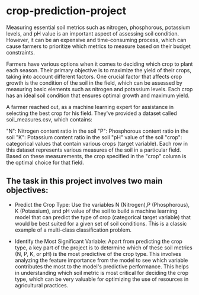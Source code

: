# crop-prediction-project

Measuring essential soil metrics such as nitrogen, phosphorous, potassium levels, and pH value is an important aspect of assessing soil condition. However, it can be an expensive and time-consuming process, which can cause farmers to prioritize which metrics to measure based on their budget constraints.

Farmers have various options when it comes to deciding which crop to plant each season. Their primary objective is to maximize the yield of their crops, taking into account different factors. One crucial factor that affects crop growth is the condition of the soil in the field, which can be assessed by measuring basic elements such as nitrogen and potassium levels. Each crop has an ideal soil condition that ensures optimal growth and maximum yield.

A farmer reached out, as a machine learning expert for assistance in selecting the best crop for his field. They've provided a dataset called soil_measures.csv, which contains:

"N": Nitrogen content ratio in the soil
"P": Phosphorous content ratio in the soil
"K": Potassium content ratio in the soil
"pH" value of the soil
"crop": categorical values that contain various crops (target variable).
Each row in this dataset represents various measures of the soil in a particular field. Based on these measurements, the crop specified in the "crop" column is the optimal choice for that field.

## The task in this project involves two main objectives:

* Predict the Crop Type: Use the variables N (Nitrogen),P (Phosphorous), K (Potassium), and pH value of the soil to build a machine learning model that can predict the type of crop (categorical target variable) that would be best suited for a given set of soil conditions. This is a classic example of a multi-class classification problem.

* Identify the Most Significant Variable: Apart from predicting the crop type, a key part of the project is to determine which of these soil metrics (N, P, K, or pH) is the most predictive of the crop type. This involves analyzing the feature importance from the model to see which variable contributes the most to the model's predictive performance. This helps in understanding which soil metric is most critical for deciding the crop type, which can be very valuable for optimizing the use of resources in agricultural practices.
